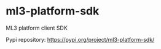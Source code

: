 # ml3-platform-sdk
ML3 platform client SDK

Pypi repository: https://pypi.org/project/ml3-platform-sdk/